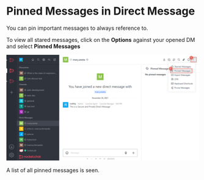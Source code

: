 # Pinned Messages in Direct Message

You can pin important messages to always reference to.

To view all stared messages, click on the **Options** against your opened DM and select **Pinned Messages**

&#x20;

![](<../../../../../.gitbook/assets/image (679) (1) (1).png>)

A list of all pinned messages is seen.
